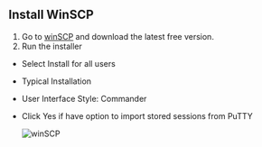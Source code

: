 ## Install WinSCP
 
1. Go to [winSCP](https://winscp.net/eng/download.php) and download the latest free version.
2. Run the installer
- Select Install for all users
- Typical Installation
- User Interface Style: Commander
- Click Yes if have option to import stored sessions from PuTTY

  ![winSCP](https://raw.githubusercontent.com/misc-sonchau/dev-tool-tutorials/main/images/winSCP_login.jpg)